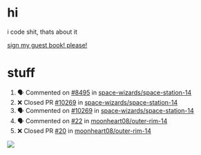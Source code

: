 # hi
i code shit, thats about it

[sign my guest book! please!](https://github.com/Just-a-Unity-Dev/Just-a-Unity-Dev/issues/new?&body=Sign%20my%20guest%20book%20by%20placing%20your%20name%20in%20the%20title,%20how%27d%20you%20get%20to%20this%20page%20and%20why?%20Don%27t%20forget%20you%20have%20an%20entire%20notebook%20in%20your%20hands!)


# stuff
<!--START_SECTION:activity-->
1. 🗣 Commented on [#8495](https://github.com/space-wizards/space-station-14/issues/8495) in [space-wizards/space-station-14](https://github.com/space-wizards/space-station-14)
2. ❌ Closed PR [#10269](https://github.com/space-wizards/space-station-14/pull/10269) in [space-wizards/space-station-14](https://github.com/space-wizards/space-station-14)
3. 🗣 Commented on [#10269](https://github.com/space-wizards/space-station-14/issues/10269) in [space-wizards/space-station-14](https://github.com/space-wizards/space-station-14)
4. 🗣 Commented on [#22](https://github.com/moonheart08/outer-rim-14/issues/22) in [moonheart08/outer-rim-14](https://github.com/moonheart08/outer-rim-14)
5. ❌ Closed PR [#20](https://github.com/moonheart08/outer-rim-14/pull/20) in [moonheart08/outer-rim-14](https://github.com/moonheart08/outer-rim-14)
<!--END_SECTION:activity-->

![](https://github-profile-summary-cards.vercel.app/api/cards/profile-details?username=Just-a-Unity-Dev&theme=solarized_dark)
